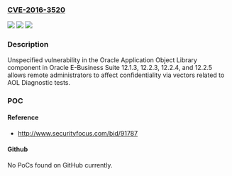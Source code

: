 ### [CVE-2016-3520](https://cve.mitre.org/cgi-bin/cvename.cgi?name=CVE-2016-3520)
![](https://img.shields.io/static/v1?label=Product&message=n%2Fa&color=blue)
![](https://img.shields.io/static/v1?label=Version&message=n%2Fa&color=blue)
![](https://img.shields.io/static/v1?label=Vulnerability&message=n%2Fa&color=brighgreen)

### Description

Unspecified vulnerability in the Oracle Application Object Library component in Oracle E-Business Suite 12.1.3, 12.2.3, 12.2.4, and 12.2.5 allows remote administrators to affect confidentiality via vectors related to AOL Diagnostic tests.

### POC

#### Reference
- http://www.securityfocus.com/bid/91787

#### Github
No PoCs found on GitHub currently.

